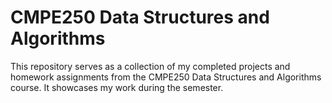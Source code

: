 <h1> CMPE250 Data Structures and Algorithms </h1>
<p>This repository serves as a collection of my completed projects and homework assignments from the CMPE250 Data Structures and Algorithms course. It showcases my work during the semester.</p>
